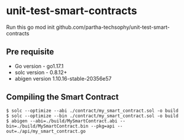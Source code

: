 # unit-test-smart-contracts

Run this 
go mod init github.com/partha-techsophy/unit-test-smart-contracts


## Pre requisite
* Go version - go1.17.1
* solc version - 0.8.12+
* abigen version 1.10.16-stable-20356e57

## Compiling the Smart Contract

```
$ solc --optimize --abi ./contract/my_smart_contract.sol -o build
$ solc --optimize --bin ./contract/my_smart_contract.sol -o build
$ abigen --abi=./build/MySmartContract.abi --bin=./build/MySmartContract.bin --pkg=api --out=./api/my_smart_contract.go

```